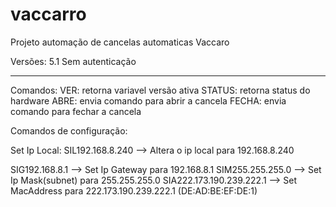 # vaccarro
Projeto automação de cancelas automaticas Vaccaro

Versões:
5.1 Sem autenticação

________________________________

Comandos:
VER: retorna variavel versão ativa
STATUS: retorna status do hardware
ABRE: envia comando para abrir a cancela
FECHA: envia comando para fechar a cancela

Comandos de configuração:

Set Ip Local: SIL192.168.8.240 --> Altera o ip local para 192.168.8.240

SIG192.168.8.1 --> Set Ip Gateway para 192.168.8.1
SIM255.255.255.0 --> Set Ip Mask(subnet) para 255.255.255.0
SIA222.173.190.239.222.1 --> Set MacAddress para 222.173.190.239.222.1 (DE:AD:BE:EF:DE:1)
